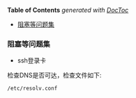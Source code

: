 <!-- START doctoc generated TOC please keep comment here to allow auto update -->
<!-- DON'T EDIT THIS SECTION, INSTEAD RE-RUN doctoc TO UPDATE -->
**Table of Contents**  *generated with [DocToc](https://github.com/thlorenz/doctoc)*

- [阻塞等问题集](#%E9%98%BB%E5%A1%9E%E7%AD%89%E9%97%AE%E9%A2%98%E9%9B%86)

<!-- END doctoc generated TOC please keep comment here to allow auto update -->

### 阻塞等问题集

- ssh登录卡

检查DNS是否可达，检查文件如下:

    /etc/resolv.conf